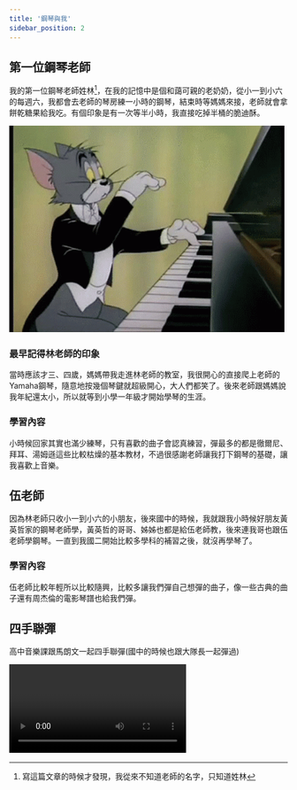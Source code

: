 ```yaml
---
title: '鋼琴與我'
sidebar_position: 2
---
```

## 第一位鋼琴老師

我的第一位鋼琴老師姓林[^1]，在我的記憶中是個和藹可親的老奶奶，從小一到小六的每週六，我都會去老師的琴房練一小時的鋼琴，結束時等媽媽來接，老師就會拿餅乾糖果給我吃。有個印象是有一次等半小時，我直接吃掉半桶的脆迪酥。

![piano](./img/img.png)

### 最早記得林老師的印象

當時應該才三、四歲，媽媽帶我走進林老師的教室，我很開心的直接爬上老師的Yamaha鋼琴，隨意地按幾個琴鍵就超級開心，大人們都笑了。後來老師跟媽媽說我年紀還太小，所以就等到小學一年級才開始學琴的生涯。

### 學習內容

小時候回家其實也滿少練琴，只有喜歡的曲子會認真練習，彈最多的都是徹爾尼、拜耳、湯姆遜這些比較枯燥的基本教材，不過很感謝老師讓我打下鋼琴的基礎，讓我喜歡上音樂。

## 伍老師

因為林老師只收小一到小六的小朋友，後來國中的時候，我就跟我小時候好朋友黃英哲家的鋼琴老師學，黃英哲的哥哥、姊姊也都是給伍老師教，後來連我哥也跟伍老師學鋼琴。一直到我國二開始比較多學科的補習之後，就沒再學琴了。

### 學習內容

伍老師比較年輕所以比較隨興，比較多讓我們彈自己想彈的曲子，像一些古典的曲子還有周杰倫的電影琴譜也給我們彈。

## 四手聯彈

高中音樂課跟馬朗文一起四手聯彈(國中的時候也跟大隊長一起彈過)

<video controls width="320">
    <source src="/video/005.mp4" type="video/mp4" />

    抱歉，您的瀏覽器不支援內嵌影片。
</video>

[^1]:寫這篇文章的時候才發現，我從來不知道老師的名字，只知道姓林